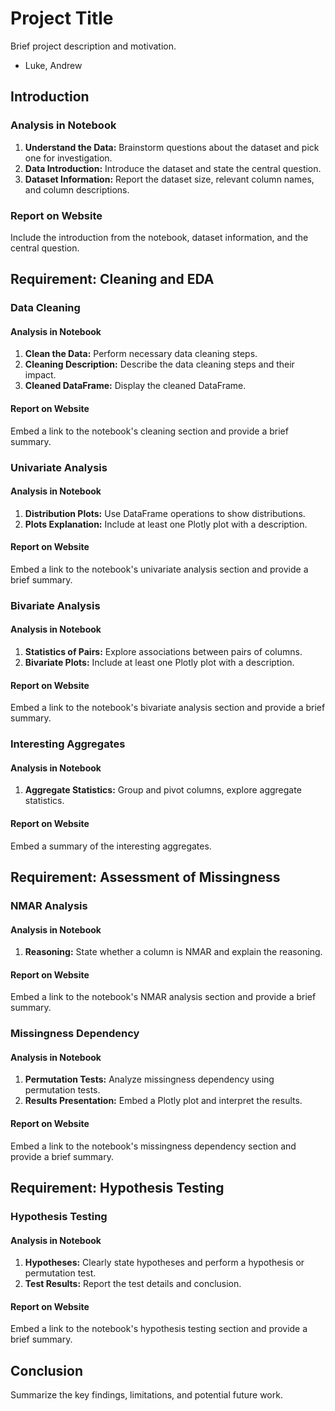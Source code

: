 # Project Title

Brief project description and motivation.
- Luke, Andrew

## Introduction

### Analysis in Notebook

1. **Understand the Data:** Brainstorm questions about the dataset and pick one for investigation.
2. **Data Introduction:** Introduce the dataset and state the central question.
3. **Dataset Information:** Report the dataset size, relevant column names, and column descriptions.

### Report on Website

Include the introduction from the notebook, dataset information, and the central question.

## Requirement: Cleaning and EDA

### Data Cleaning

#### Analysis in Notebook

1. **Clean the Data:** Perform necessary data cleaning steps.
2. **Cleaning Description:** Describe the data cleaning steps and their impact.
3. **Cleaned DataFrame:** Display the cleaned DataFrame.

#### Report on Website

Embed a link to the notebook's cleaning section and provide a brief summary.

### Univariate Analysis

#### Analysis in Notebook

1. **Distribution Plots:** Use DataFrame operations to show distributions.
2. **Plots Explanation:** Include at least one Plotly plot with a description.

#### Report on Website

Embed a link to the notebook's univariate analysis section and provide a brief summary.

### Bivariate Analysis

#### Analysis in Notebook

1. **Statistics of Pairs:** Explore associations between pairs of columns.
2. **Bivariate Plots:** Include at least one Plotly plot with a description.

#### Report on Website

Embed a link to the notebook's bivariate analysis section and provide a brief summary.

### Interesting Aggregates

#### Analysis in Notebook

1. **Aggregate Statistics:** Group and pivot columns, explore aggregate statistics.

#### Report on Website

Embed a summary of the interesting aggregates.

## Requirement: Assessment of Missingness

### NMAR Analysis

#### Analysis in Notebook

1. **Reasoning:** State whether a column is NMAR and explain the reasoning.

#### Report on Website

Embed a link to the notebook's NMAR analysis section and provide a brief summary.

### Missingness Dependency

#### Analysis in Notebook

1. **Permutation Tests:** Analyze missingness dependency using permutation tests.
2. **Results Presentation:** Embed a Plotly plot and interpret the results.

#### Report on Website

Embed a link to the notebook's missingness dependency section and provide a brief summary.

## Requirement: Hypothesis Testing

### Hypothesis Testing

#### Analysis in Notebook

1. **Hypotheses:** Clearly state hypotheses and perform a hypothesis or permutation test.
2. **Test Results:** Report the test details and conclusion.

#### Report on Website

Embed a link to the notebook's hypothesis testing section and provide a brief summary.

## Conclusion

Summarize the key findings, limitations, and potential future work.
